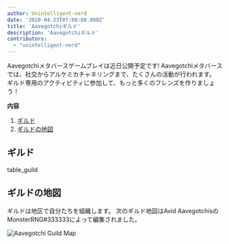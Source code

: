```yaml
---
author: Unintelligent-nerd
date: '2020-04-23T07:00:00.000Z'
title: 'Aavegotchiギルド'
description: 'Aavegotchiギルド'
contributors:
  - "unintelligent-nerd"
---
```


Aavegotchiメタバースゲームプレイは近日公開予定です! Aavegotchiメタバースでは、社交からアルケミカチャネリングまで、たくさんの活動が行われます。 ギルド専用のアクティビティに参加して、もっと多くのフレンズを作りましょう！

<div class="contentsBox">

**内容**

<ol>
<li><a href=#guilds>ギルド</a></li>
<li><a href=#guild-map>ギルドの地図</a></li>
</ol>

</div>

## ギルド

table_guild

## ギルドの地図

ギルドは地区で自分たちを組織します。 次のギルド地図はAvid AavegotchisのMonsterRNG#333333によって編集されました。

<img class="bodyImage" src="/guild/guild-map.png" alt="Aavegotchi Guild Map" />